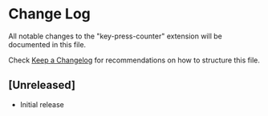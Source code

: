 # Change Log

All notable changes to the "key-press-counter" extension will be documented in this file.

Check [Keep a Changelog](http://keepachangelog.com/) for recommendations on how to structure this file.

## [Unreleased]

- Initial release